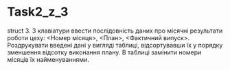 Task2_z_3
=========

struct
3.	З клавіатури ввести послідовність даних про  місячні результати роботи цеху: <Номер місяця>, <План>, <Фактичний випуск>. Роздрукувати введені дані у вигляді таблиці, відсортувавши їх у порядку зменшення відсотку виконання плану. В таблиці замінити номери місяців їх найменуваннями.
